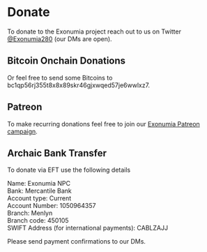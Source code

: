 # Donate 

To donate to the Exonumia project reach out to us on Twitter [@Exonumia280](https://twitter.com/exonumia280) (our DMs are open).

## Bitcoin Onchain Donations

Or feel free to send some Bitcoins to bc1qp56rj355t8x8x89skr46gjxwqed57je6wwlxz7.

## Patreon

To make recurring donations feel free to join our [Exonumia Patreon campaign](https://www.patreon.com/exonumia).

## Archaic Bank Transfer

To donate via EFT use the following details

Name: Exonumia NPC  
Bank: Mercantile Bank  
Account type: Current  
Account Number: 1050964357  
Branch: Menlyn  
Branch code: 450105  
SWIFT Address (for international payments): CABLZAJJ  

Please send payment confirmations to our DMs.

